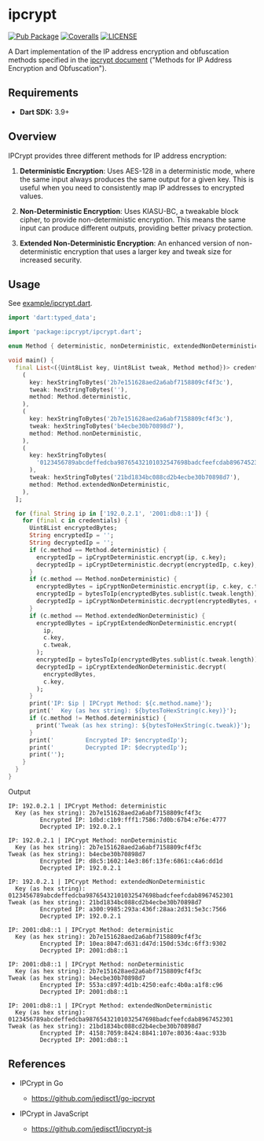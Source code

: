 # ipcrypt

[![Pub Package](https://img.shields.io/pub/v/ipcrypt?style=for-the-badge)](https://pub.dev/packages/ipcrypt)
[![Coveralls](https://img.shields.io/coverallsCoverage/github/elliotwutingfeng/ipcrypt?logo=coveralls&style=for-the-badge)](https://coveralls.io/github/elliotwutingfeng/ipcrypt?branch=main)
[![LICENSE](https://img.shields.io/badge/LICENSE-ISC-GREEN?style=for-the-badge)](LICENSE)

A Dart implementation of the IP address encryption and obfuscation methods specified in the [ipcrypt document](https://datatracker.ietf.org/doc/draft-denis-ipcrypt/) ("Methods for IP Address Encryption and Obfuscation").

## Requirements

- **Dart SDK:** 3.9+

## Overview

IPCrypt provides three different methods for IP address encryption:

1. **Deterministic Encryption**: Uses AES-128 in a deterministic mode, where the same input always produces the same output for a given key. This is useful when you need to consistently map IP addresses to encrypted values.

2. **Non-Deterministic Encryption**: Uses KIASU-BC, a tweakable block cipher, to provide non-deterministic encryption. This means the same input can produce different outputs, providing better privacy protection.

3. **Extended Non-Deterministic Encryption**: An enhanced version of non-deterministic encryption that uses a larger key and tweak size for increased security.

## Usage

See [example/ipcrypt.dart](example/ipcrypt.dart).

```dart
import 'dart:typed_data';

import 'package:ipcrypt/ipcrypt.dart';

enum Method { deterministic, nonDeterministic, extendedNonDeterministic }

void main() {
  final List<({Uint8List key, Uint8List tweak, Method method})> credentials = [
    (
      key: hexStringToBytes('2b7e151628aed2a6abf7158809cf4f3c'),
      tweak: hexStringToBytes(''),
      method: Method.deterministic,
    ),
    (
      key: hexStringToBytes('2b7e151628aed2a6abf7158809cf4f3c'),
      tweak: hexStringToBytes('b4ecbe30b70898d7'),
      method: Method.nonDeterministic,
    ),
    (
      key: hexStringToBytes(
        '0123456789abcdeffedcba98765432101032547698badcfeefcdab8967452301',
      ),
      tweak: hexStringToBytes('21bd1834bc088cd2b4ecbe30b70898d7'),
      method: Method.extendedNonDeterministic,
    ),
  ];

  for (final String ip in ['192.0.2.1', '2001:db8::1']) {
    for (final c in credentials) {
      Uint8List encryptedBytes;
      String encryptedIp = '';
      String decryptedIp = '';
      if (c.method == Method.deterministic) {
        encryptedIp = ipCryptDeterministic.encrypt(ip, c.key);
        decryptedIp = ipCryptDeterministic.decrypt(encryptedIp, c.key);
      }
      if (c.method == Method.nonDeterministic) {
        encryptedBytes = ipCryptNonDeterministic.encrypt(ip, c.key, c.tweak);
        encryptedIp = bytesToIp(encryptedBytes.sublist(c.tweak.length));
        decryptedIp = ipCryptNonDeterministic.decrypt(encryptedBytes, c.key);
      }
      if (c.method == Method.extendedNonDeterministic) {
        encryptedBytes = ipCryptExtendedNonDeterministic.encrypt(
          ip,
          c.key,
          c.tweak,
        );
        encryptedIp = bytesToIp(encryptedBytes.sublist(c.tweak.length));
        decryptedIp = ipCryptExtendedNonDeterministic.decrypt(
          encryptedBytes,
          c.key,
        );
      }
      print('IP: $ip | IPCrypt Method: ${c.method.name}');
      print('  Key (as hex string): ${bytesToHexString(c.key)}');
      if (c.method != Method.deterministic) {
        print('Tweak (as hex string): ${bytesToHexString(c.tweak)}');
      }
      print('         Encrypted IP: $encryptedIp');
      print('         Decrypted IP: $decryptedIp');
      print('');
    }
  }
}
```

Output

```text
IP: 192.0.2.1 | IPCrypt Method: deterministic
  Key (as hex string): 2b7e151628aed2a6abf7158809cf4f3c
         Encrypted IP: 1dbd:c1b9:fff1:7586:7d0b:67b4:e76e:4777
         Decrypted IP: 192.0.2.1

IP: 192.0.2.1 | IPCrypt Method: nonDeterministic
  Key (as hex string): 2b7e151628aed2a6abf7158809cf4f3c
Tweak (as hex string): b4ecbe30b70898d7
         Encrypted IP: d8c5:1602:14e3:86f:13fe:6861:c4a6:dd1d
         Decrypted IP: 192.0.2.1

IP: 192.0.2.1 | IPCrypt Method: extendedNonDeterministic
  Key (as hex string): 0123456789abcdeffedcba98765432101032547698badcfeefcdab8967452301
Tweak (as hex string): 21bd1834bc088cd2b4ecbe30b70898d7
         Encrypted IP: a300:9985:293a:436f:28aa:2d31:5e3c:7566
         Decrypted IP: 192.0.2.1

IP: 2001:db8::1 | IPCrypt Method: deterministic
  Key (as hex string): 2b7e151628aed2a6abf7158809cf4f3c
         Encrypted IP: 10ea:8047:d631:d47d:150d:53dc:6ff3:9302
         Decrypted IP: 2001:db8::1

IP: 2001:db8::1 | IPCrypt Method: nonDeterministic
  Key (as hex string): 2b7e151628aed2a6abf7158809cf4f3c
Tweak (as hex string): b4ecbe30b70898d7
         Encrypted IP: 553a:c897:4d1b:4250:eafc:4b0a:a1f8:c96
         Decrypted IP: 2001:db8::1

IP: 2001:db8::1 | IPCrypt Method: extendedNonDeterministic
  Key (as hex string): 0123456789abcdeffedcba98765432101032547698badcfeefcdab8967452301
Tweak (as hex string): 21bd1834bc088cd2b4ecbe30b70898d7
         Encrypted IP: 4158:7059:8424:8841:107e:8036:4aac:933b
         Decrypted IP: 2001:db8::1
```

## References

- IPCrypt in Go
  - <https://github.com/jedisct1/go-ipcrypt>

- IPCrypt in JavaScript
  - <https://github.com/jedisct1/ipcrypt-js>
